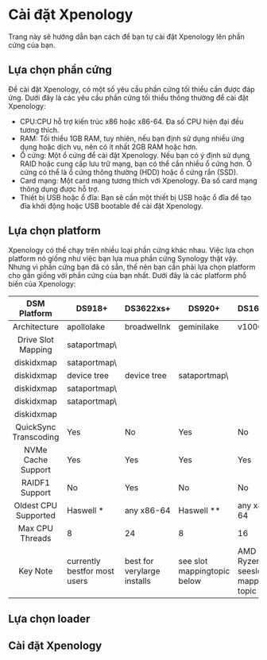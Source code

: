 # Cài đặt Xpenology

Trang này sẽ hướng dẫn bạn cách để bạn tự cài đặt Xpenology lên phần cứng của bạn.

## Lựa chọn phần cứng

Để cài đặt Xpenology, có một số yêu cầu phần cứng tối thiểu cần được đáp ứng. Dưới đây là các yêu cầu phần cứng tối thiểu thông thường để cài đặt Xpenology:

- CPU:CPU hỗ trợ kiến trúc x86 hoặc x86-64. Đa số CPU hiện đại đều tương thích.
- RAM: Tối thiểu 1GB RAM, tuy nhiên, nếu bạn định sử dụng nhiều ứng dụng hoặc dịch vụ, nên có ít nhất 2GB RAM hoặc hơn.
- Ổ cứng: Một ổ cứng để cài đặt Xpenology. Nếu bạn có ý định sử dụng RAID hoặc cung cấp lưu trữ mạng, bạn có thể cần nhiều ổ cứng hơn. Ổ cứng có thể là ổ cứng thông thường (HDD) hoặc ổ cứng rắn (SSD).
- Card mạng: Một card mạng tương thích với Xpenology. Đa số card mạng thông dụng được hỗ trợ.
- Thiết bị USB hoặc ổ đĩa: Bạn sẽ cần một thiết bị USB hoặc ổ đĩa để tạo đĩa khởi động hoặc USB bootable để cài đặt Xpenology.

## Lựa chọn platform

Xpenology có thể chạy trên nhiều loại phần cứng khác nhau. Việc lựa chọn platform nó giống như việc bạn lựa mua phần cứng Synology thật vậy. Nhưng vì phần cứng bạn đã có sẵn, thế nên bạn cần phải lựa chọn platform cho gần giống với phần cứng của bạn nhất. Dưới đây là các platform phổ biến của Xpenology: 

| DSM Platform|DS918+|DS3622xs+ |DS920+|DS1621+ |DS3617xs |DVA3221|DS3615xs |
|:----------------------------:|-------------------------------------------------------|------------------------------------------------------|------------------------------------------------------|-----------------------------------------------------------|-------------------------------------------------|-----------------------------------------------------|-------------------------------------------------|
| Architecture|apollolake |broadwellnk |geminilake|v1000 |broadwell|denverton|bromolow |
| Drive Slot Mapping |sataportmap\
diskidxmap|sataportmap\
diskidxmap |device tree |device tree|sataportmap\
diskidxmap |sataportmap\
diskidxmap|sataportmap\
diskidxmap |
|QuickSync Transcoding |Yes |No |Yes|No|No |No|No |
|NVMe Cache Support|Yes |Yes|Yes|Yes |Yes (as of 7.0) |Yes |No |
|RAIDF1 Support|No|Yes|No |No|Yes|No|Yes|
| Oldest CPU Supported |Haswell *|any x86-64|Haswell **|any x86-64|any x86-64|Haswell *|any x86-64|
| Max CPU Threads|8 |24 |8|16|24 (as of 7.0)|16|16 |
| Key Note|currently bestfor most users |best for verylarge installs |see slot mappingtopic below |AMD Ryzen, seeslot mapping topic |obsoleteuse DS3622xs+|AI/Deep LearningnVIDIA GPU |obsoleteuse DS3622xs+| 


## Lựa chọn loader

## Cài đặt Xpenology